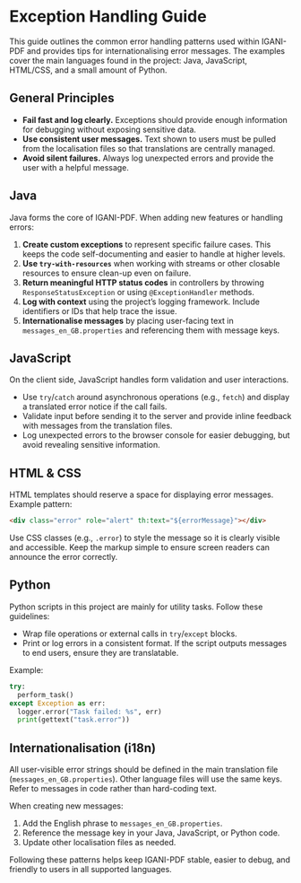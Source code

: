 # Exception Handling Guide

This guide outlines the common error handling patterns used within IGANI-PDF and provides tips for internationalising error messages. The examples cover the main languages found in the project: Java, JavaScript, HTML/CSS, and a small amount of Python.

## General Principles

- **Fail fast and log clearly.** Exceptions should provide enough information for debugging without exposing sensitive data.
- **Use consistent user messages.** Text shown to users must be pulled from the localisation files so that translations are centrally managed.
- **Avoid silent failures.** Always log unexpected errors and provide the user with a helpful message.

## Java

Java forms the core of IGANI-PDF. When adding new features or handling errors:

1. **Create custom exceptions** to represent specific failure cases. This keeps the code self-documenting and easier to handle at higher levels.
2. **Use `try-with-resources`** when working with streams or other closable resources to ensure clean-up even on failure.
3. **Return meaningful HTTP status codes** in controllers by throwing `ResponseStatusException` or using `@ExceptionHandler` methods.
4. **Log with context** using the project’s logging framework. Include identifiers or IDs that help trace the issue.
5. **Internationalise messages** by placing user-facing text in `messages_en_GB.properties` and referencing them with message keys.

## JavaScript

On the client side, JavaScript handles form validation and user interactions.

- Use `try`/`catch` around asynchronous operations (e.g., `fetch`) and display a translated error notice if the call fails.
- Validate input before sending it to the server and provide inline feedback with messages from the translation files.
- Log unexpected errors to the browser console for easier debugging, but avoid revealing sensitive information.

## HTML & CSS

HTML templates should reserve a space for displaying error messages. Example pattern:

```html
<div class="error" role="alert" th:text="${errorMessage}"></div>
```

Use CSS classes (e.g., `.error`) to style the message so it is clearly visible and accessible. Keep the markup simple to ensure screen readers can announce the error correctly.

## Python

Python scripts in this project are mainly for utility tasks. Follow these guidelines:

- Wrap file operations or external calls in `try`/`except` blocks.
- Print or log errors in a consistent format. If the script outputs messages to end users, ensure they are translatable.

Example:

```python
try:
  perform_task()
except Exception as err:
  logger.error("Task failed: %s", err)
  print(gettext("task.error"))
```

## Internationalisation (i18n)

All user-visible error strings should be defined in the main translation file (`messages_en_GB.properties`). Other language files will use the same keys. Refer to messages in code rather than hard-coding text.

When creating new messages:

1. Add the English phrase to `messages_en_GB.properties`.
2. Reference the message key in your Java, JavaScript, or Python code.
3. Update other localisation files as needed.

Following these patterns helps keep IGANI-PDF stable, easier to debug, and friendly to users in all supported languages.

